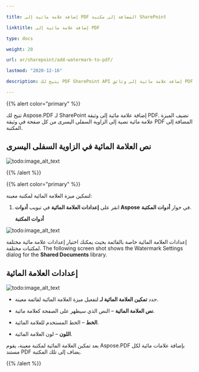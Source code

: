 ```yaml
---

title: إضافة علامة مائية إلى PDF المضافة إلى مكتبة SharePoint

linktitle: إضافة علامة مائية إلى PDF

type: docs

weight: 20

url: ar/sharepoint/add-watermark-to-pdf/

lastmod: "2020-12-16"

description: يتيح لك PDF SharePoint API إضافة علامة مائية إلى وثائق PDF المضافة إلى المكتبة.

---
```




{{% alert color="primary" %}}



تتيح لك Aspose.PDF لـ SharePoint إضافة علامة مائية إلى وثيقة PDF. تضيف الميزة علامة مائية نصية إلى الزاوية السفلى اليسرى من كل صفحة في وثيقة PDF المضافة إلى المكتبة.



## **نص العلامة المائية في الزاوية السفلى اليسرى**



![todo:image_alt_text](add-watermark-to-pdf_1.jpg)



{{% /alert %}}



{{% alert color="primary" %}}



لتمكين ميزة العلامة المائية لمكتبة معينة:



1. انقر على **إعدادات العلامة المائية** في تبويب **أدوات Aspose** في حوار **أدوات المكتبة**.



   **أدوات المكتبة**



![todo:image_alt_text](add-watermark-to-pdf_2.jpg)



إعدادات العلامة المائية خاصة بالقائمة بحيث يمكنك اختيار إعدادات علامة مائية مختلفة لمكتبات مختلفة. The following screen shot shows the Watermark Settings dialog for the **Shared Documents** library.

## **إعدادات العلامة المائية**

![todo:image_alt_text](add-watermark-to-pdf_3.jpg)

- حدد **تمكين العلامة المائية لـ** لتفعيل ميزة العلامة المائية لقائمة معينة.

- **نص العلامة المائية** – النص الذي سيظهر على الصفحة كعلامة مائية.

- **الخط** – الخط المستخدم للعلامة المائية.

- **اللون** – لون العلامة المائية.

بعد تمكين العلامة المائية لمكتبة معينة، يقوم Aspose.PDF بإضافة علامات مائية لكل مستند PDF يضاف إلى تلك المكتبة.

{{% /alert %}}